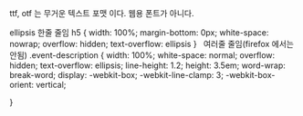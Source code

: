 ttf, otf 는 무거운 텍스트 포맷 이다. 웹용 폰트가 아니다.

ellipsis
한줄 줄임
h5 {
    width: 100%;
    margin-bottom: 0px;
    white-space: nowrap;
    overflow: hidden;
    text-overflow: ellipsis
  }
  
여러줄 줄임(firefox 에서는 안됨)
  .event-description {
    width: 100%;
    white-space: normal;
    overflow: hidden;
    text-overflow: ellipsis;
    line-height: 1.2;
    height: 3.5em;
    word-wrap: break-word;
    display: -webkit-box;
    -webkit-line-clamp: 3;
    -webkit-box-orient: vertical;

  }
